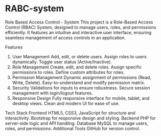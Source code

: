 # RABC-system
 Role Based Access Control - System
This project is a Role-Based Access Control (RBAC) System, designed to manage users, roles, and permissions efficiently. It features an intuitive and interactive user interface, ensuring seamless management of access controls in an application.

Features
1. User Management
Add, edit, or delete users.
Assign roles to users dynamically.
Toggle user status (Active/Inactive).
2. Role Management
Create, edit, and delete roles.
Assign specific permissions to roles.
Define custom attributes for roles.
3. Permission Management
Dynamic assignment of permissions (Read, Write, Delete).
Easy-to-understand and modify permission matrix.
4. Security
Validations for inputs to ensure robustness.
Secure session management with login/logout features.
5. Responsive Design
Fully responsive interface for mobile, tablet, and desktop views.
Clean and modern UI for ease of use.

Tech Stack
Frontend
HTML5, CSS3, JavaScript for structure and interactivity.
Bootstrap for responsive design and styling.
Backend
PHP for server-side logic and API handling.
Database
MySQL to manage users, roles, and permissions.
Additional Tools
GitHub for version control.
